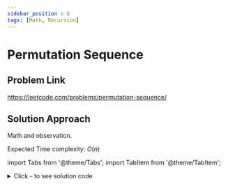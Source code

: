 ```yaml
---
sidebar_position : 6
tags: [Math, Recursion]
---
```


# Permutation Sequence

## Problem Link
https://leetcode.com/problems/permutation-sequence/

## Solution Approach
Math and observation. 

Expected Time complexity: $O(n)$

import Tabs from '@theme/Tabs';
import TabItem from '@theme/TabItem';

<details><summary>Click - to see solution code</summary>

<Tabs>
<TabItem value="cpp" label="C++">

```cpp
class Solution {
   public:
    string getPermutation(int n, int k) {
        vector<int> fact(n + 1), vis(n + 1);
        fact[0] = 1, fact[1] = 1;
        for (int i = 2; i <= n; i++) fact[i] = fact[i - 1] * i;

        string s(n, ' ');
        int cnt = 1;
        while (cnt <= n) {
            int a = ceil(k / (1.0 * fact[n - cnt]));
            if (k == 0)
                a = 1;
            else
                k = abs((a - 1) * fact[n - cnt] - k);
            int t = 0, v = 1;
            while (t < a) {
                if (vis[v])
                    v++;
                else
                    t++, v++;
            }
            a = v - 1;
            s[cnt - 1] = a + '0';
            cnt++;
            vis[a] = 1;
        }

        return s;
    }
};
```
</TabItem>
</Tabs>

</details>
